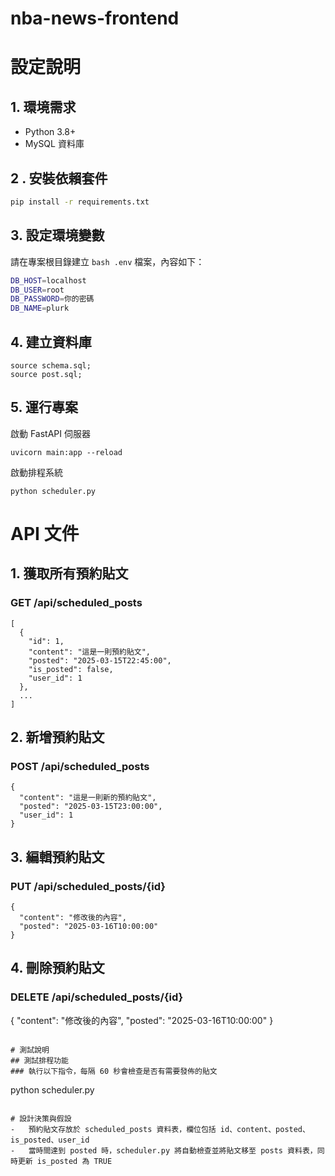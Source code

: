 # nba-news-frontend

# 設定說明

## 1. 環境需求

-	Python 3.8+
-	MySQL 資料庫
  
## 2 . 安裝依賴套件
```bash
pip install -r requirements.txt
```
## 3. 設定環境變數
請在專案根目錄建立 ```bash .env``` 檔案，內容如下：
```bash
DB_HOST=localhost
DB_USER=root
DB_PASSWORD=你的密碼
DB_NAME=plurk
```
## 4. 建立資料庫

```
source schema.sql;
source post.sql;

```

## 5. 運行專案
啟動 FastAPI 伺服器
```
uvicorn main:app --reload

```

啟動排程系統
```
python scheduler.py

```

# API 文件
## 1. 獲取所有預約貼文
### GET /api/scheduled_posts
```
[
  {
    "id": 1,
    "content": "這是一則預約貼文",
    "posted": "2025-03-15T22:45:00",
    "is_posted": false,
    "user_id": 1
  },
  ...
]

```
## 2. 新增預約貼文
### POST /api/scheduled_posts
```
{
  "content": "這是一則新的預約貼文",
  "posted": "2025-03-15T23:00:00",
  "user_id": 1
}

```
## 3. 編輯預約貼文
### PUT /api/scheduled_posts/{id}
```
{
  "content": "修改後的內容",
  "posted": "2025-03-16T10:00:00"
}

```
## 4. 刪除預約貼文
### DELETE /api/scheduled_posts/{id}
{
  "content": "修改後的內容",
  "posted": "2025-03-16T10:00:00"
}

```

# 測試說明
## 測試排程功能
### 執行以下指令，每隔 60 秒會檢查是否有需要發佈的貼文
```
python scheduler.py

```

# 設計決策與假設
-	預約貼文存放於 scheduled_posts 資料表，欄位包括 id、content、posted、is_posted、user_id
-	當時間達到 posted 時，scheduler.py 將自動檢查並將貼文移至 posts 資料表，同時更新 is_posted 為 TRUE

